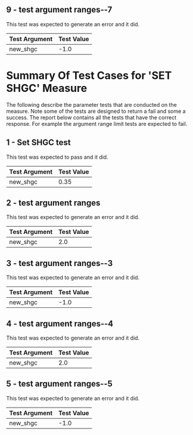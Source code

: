 ## 9 - test argument ranges--7
 
This test was expected to generate an error and it did.
 
| Test Argument | Test Value |
| ------------- | ---------- |
| new_shgc |-1.0 |
 
# Summary Of Test Cases for 'SET SHGC' Measure
 
The following describe the parameter tests that are conducted on the measure. Note some of the 
tests are designed to return a fail and some a success. The report below contains all the tests that 
have the correct response. For example the argument range limit tests are expected to fail. 
 
## 1 - Set SHGC test
 
This test was expected to pass and it did.
 
| Test Argument | Test Value |
| ------------- | ---------- |
| new_shgc |0.35 |
 
## 2 - test argument ranges
 
This test was expected to generate an error and it did.
 
| Test Argument | Test Value |
| ------------- | ---------- |
| new_shgc |2.0 |
 
## 3 - test argument ranges--3
 
This test was expected to generate an error and it did.
 
| Test Argument | Test Value |
| ------------- | ---------- |
| new_shgc |-1.0 |
 
## 4 - test argument ranges--4
 
This test was expected to generate an error and it did.
 
| Test Argument | Test Value |
| ------------- | ---------- |
| new_shgc |2.0 |
 
## 5 - test argument ranges--5
 
This test was expected to generate an error and it did.
 
| Test Argument | Test Value |
| ------------- | ---------- |
| new_shgc |-1.0 |
 
